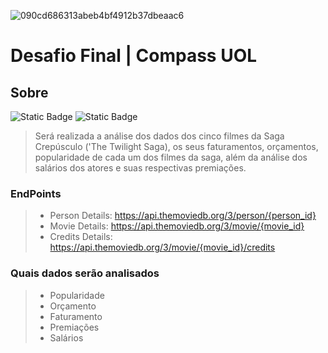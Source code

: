 
![090cd686313abeb4bf4912b37dbeaac6](https://github.com/paularcsarruda/Compass/assets/122739036/0c699dac-1eb1-4cf4-af48-a10f8aad3e96)



# Desafio Final | Compass UOL

## Sobre

![Static Badge](https://img.shields.io/badge/Tema-Filmes_e_S%C3%A9ries-e0913e)
![Static Badge](https://img.shields.io/badge/Categoria-Drama_e_Romance-ffd966)

>
> Será realizada a análise dos dados dos cinco filmes da Saga Crepúsculo ('The Twilight Saga), os seus faturamentos, orçamentos, popularidade de cada um dos filmes da saga, além da análise dos salários dos atores e suas respectivas premiações.
>

### EndPoints
>
> - Person Details: https://api.themoviedb.org/3/person/{person_id}
> - Movie Details: https://api.themoviedb.org/3/movie/{movie_id}
> - Credits Details: https://api.themoviedb.org/3/movie/{movie_id}/credits
>   

### Quais dados serão analisados
>
> - Popularidade
> - Orçamento
> - Faturamento
> - Premiações
> - Salários
>   

